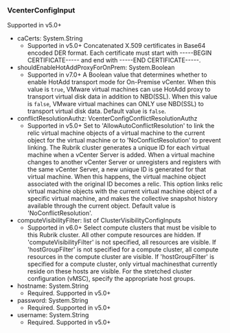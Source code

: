 ### VcenterConfigInput
Supported in v5.0+

- caCerts: System.String
  - Supported in v5.0+
      Concatenated X.509 certificates in Base64 encoded DER format. Each certificate must start with -----BEGIN CERTIFICATE----- and end with -----END CERTIFICATE-----.
- shouldEnableHotAddProxyForOnPrem: System.Boolean
  - Supported in v7.0+
      A Boolean value that determines whether to enable HotAdd transport mode for On-Premise vCenter. When this value is `true`, VMware virtual machines can use HotAdd proxy to transport virtual disk data in addition to NBD(SSL). When this value is `false`, VMware virtual machines can ONLY use NBD(SSL) to transport virtual disk data. Default value is `false`.
- conflictResolutionAuthz: VcenterConfigConflictResolutionAuthz
  - Supported in v5.0+
      Set to 'AllowAutoConflictResolution' to link the relic virtual machine objects of a virtual machine to the current object for the virtual machine or to 'NoConflictResolution' to prevent linking. The Rubrik cluster generates a unique ID for each virtual machine when a vCenter Server is added. When a virtual machine changes to another vCenter Server or unregisters and registers with the same vCenter Server, a new unique ID is generated for that virtual machine. When this happens, the virtual machine object associated with the original ID becomes a relic. This option links relic virtual machine objects with the current virtual machine object of a specific virtual machine, and makes the collective snapshot history available through the current object. Default value is 'NoConflictResolution'.
- computeVisibilityFilter: list of ClusterVisibilityConfigInputs
  - Supported in v6.0+
      Select compute clusters that must be visible to this Rubrik cluster. All other compute resources are hidden. If 'computeVisibilityFilter' is not specified, all resources are visible. If 'hostGroupFilter' is not specified for a compute cluster, all compute resources in the compute cluster are visible. If 'hostGroupFilter' is specified for a compute cluster, only virtual machinesthat currently reside on these hosts are visible. For the stretched cluster configuration (vMSC), specify the appropriate host groups.
- hostname: System.String
  - Required. Supported in v5.0+
- password: System.String
  - Required. Supported in v5.0+
- username: System.String
  - Required. Supported in v5.0+
